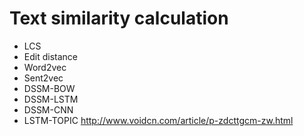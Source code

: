 # Text similarity calculation
* LCS
* Edit distance
* Word2vec
* Sent2vec
* DSSM-BOW
* DSSM-LSTM
* DSSM-CNN
* LSTM-TOPIC
http://www.voidcn.com/article/p-zdcttgcm-zw.html
